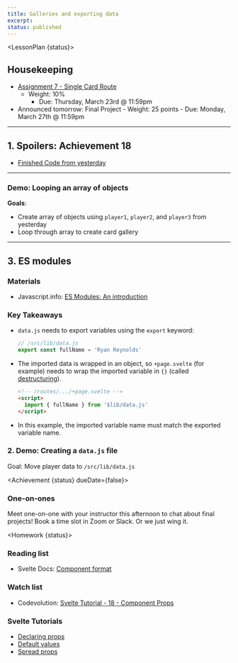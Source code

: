 ```yaml
---
title: Galleries and exporting data
excerpt:
status: published
---
```

<script>
	import Homework from "$lib/components/Homework.svelte";
	import LessonPlan from "$lib/components/LessonPlan.svelte";
	import LabTime from "$lib/components/LabTime.svelte";
	import Achievement from "$lib/components/Achievement.svelte";
</script>

<LessonPlan {status}>

## Housekeeping
- [Assignment 7 - Single Card Route](/courses/cpnt-262/assessments/assignment-7)
    - Weight: 10%
		- Due: Thursday, March 23rd @ 11:59pm  
- Announced tomorrow: Final Project
		- Weight: 25 points
		- Due: Monday, March 27th @ 11:59pm

---

## 1. Spoilers: Achievement 18
- [Finished Code from yesterday](https://github.com/sait-wbdv/w23-refactor-example/tree/main/src/routes/dailies/2023-03-20-js-objects/adventurers-objects)

---

### Demo: Looping an array of objects
**Goals**:
- Create array of objects using `player1`, `player2`, and `player3` from yesterday
- Loop through array to create card gallery

---

## 3. ES modules
### Materials
- Javascript.info: [ES Modules: An introduction](https://javascript.info/modules-intro)

### Key Takeaways
- `data.js` needs to export variables using the `export` keyword:
    ```js
    // /src/lib/data.js
    export const fullName = 'Ryan Reynolds'
    ```
- The imported data is wrapped in an object, so `+page.svelte` (for example) needs to wrap the imported variable in `{}` (called [destructuring](https://developer.mozilla.org/en-US/docs/Web/JavaScript/Reference/Operators/Destructuring_assignment)).
    ```html
    <!-- /routes/.../+page.svelte -->
    <script>
      import { fullName } from '$lib/data.js'
    </script>
    ```
- In this example, the imported variable name must match the exported variable name.

### 2. Demo: Creating a `data.js` file
Goal: Move player data to `/src/lib/data.js`

</LessonPlan>

<Achievement {status} dueDate={false}>

### One-on-ones
Meet one-on-one with your instructor this afternoon to chat about final projects! Book a time slot in Zoom or Slack. Or we just wing it.

</Achievement>

<Homework {status}>

### Reading list
- Svelte Docs: [Component format](https://svelte.dev/docs#component-format)

### Watch list
- Codevolution: [Svelte Tutorial - 18 - Component Props](https://www.youtube.com/watch?v=v943IElHCeY)

### Svelte Tutorials
- [Declaring props](https://learn.svelte.dev/tutorial/declaring-props)
- [Default values](https://learn.svelte.dev/tutorial/default-values)
- [Spread props](https://learn.svelte.dev/tutorial/spread-props)

</Homework>
